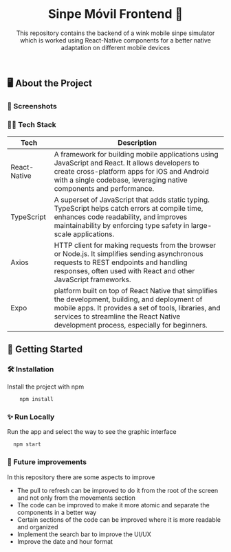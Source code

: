 <div align="center">


  <h1>Sinpe Móvil Frontend 📱</h1>
  
  <p>
    This repository contains the backend of a wink mobile sinpe simulator which is worked using React-Native components for a better native adaptation on different mobile devices
  </p>
     
</div>

<br />
  
<!-- About the Project -->
## 🖥 About the Project


<!-- Screenshots -->
### 📸 Screenshots

<div align="center"> 
  

</div>


<!-- TechStack -->
### 🧑‍💻 Tech Stack

| Tech             | Description                                                                |
| ----------------- | ------------------------------------------------------------------ |
| React-Native | A framework for building mobile applications using JavaScript and React. It allows developers to create cross-platform apps for iOS and Android with a single codebase, leveraging native components and performance. |
| TypeScript | A superset of JavaScript that adds static typing. TypeScript helps catch errors at compile time, enhances code readability, and improves maintainability by enforcing type safety in large-scale applications. |
| Axios | HTTP client for making requests from the browser or Node.js. It simplifies sending asynchronous requests to REST endpoints and handling responses, often used with React and other JavaScript frameworks.|
| Expo | platform built on top of React Native that simplifies the development, building, and deployment of mobile apps. It provides a set of tools, libraries, and services to streamline the React Native development process, especially for beginners. |

<!-- Getting Started -->
## 	🧰 Getting Started

<!-- Installation -->
### 🛠️ Installation

Install the project with npm

```bash
    npm install
```
   
### ✨ Run Locally

Run the app and select the way to see the graphic interface

```bash
  npm start
```

### 🚀 Future improvements

In this repository there are some aspects to improve
- The pull to refresh can be improved to do it from the root of the screen and not only from the movements section
- The code can be improved to make it more atomic and separate the components in a better way
- Certain sections of the code can be improved where it is more readable and organized
- Implement the search bar to improve the UI/UX
- Improve the date and hour format


